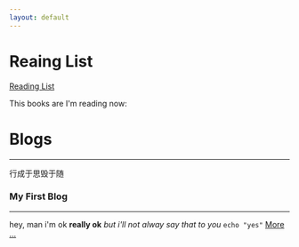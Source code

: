 ```yaml
---
layout: default
---
```


# Reaing List

[Reading List](./reading-list.html)

This books are I'm reading now:

**[]()**

# Blogs
---



行成于思毁于随

### My First Blog
---

hey, man
i'm ok
**really ok**
_but i'll not alway say that to you_
`echo "yes"`
[More ...](./2018-09-06_test-post.html)

